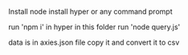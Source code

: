 Install node
install hyper or any command prompt

run 'npm i' in hyper in this folder
run 'node query.js' 

data is in axies.json file copy it and convert it to csv 